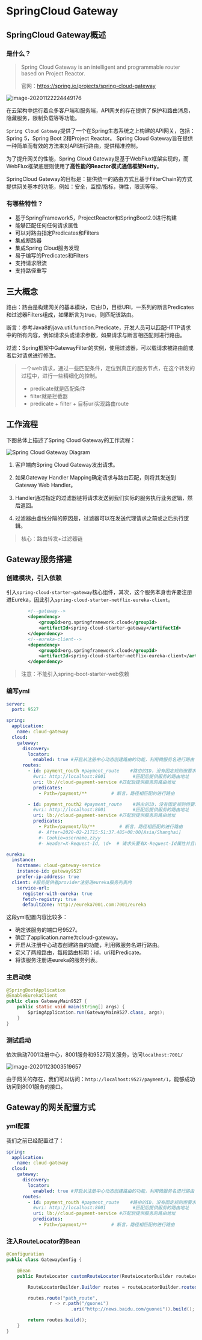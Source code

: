 # SpringCloud Gateway

## SpringCloud Gateway概述

### 是什么？

> Spring Cloud Gateway is an intelligent and programmable router based on Project Reactor.
>
> 官网：https://spring.io/projects/spring-cloud-gateway

![image-20201122224449176](img/SpringCloud%E5%AD%A6%E4%B9%A0%E7%AC%94%E8%AE%B0%EF%BC%88%E5%8D%81%E4%B8%80%EF%BC%89Zuul%E6%9C%8D%E5%8A%A1%E7%BD%91%E5%85%B3/image-20201122224449176.png)

在云架构中运行着众多客户端和服务端，API网关的存在提供了保护和路由消息，隐藏服务，限制负载等等功能。

`Spring Cloud Gateway`提供了一个在Spring生态系统之上构建的API网关，包括：Spring 5，Spring Boot 2和Project Reactor。 Spring Cloud Gateway旨在提供一种简单而有效的方法来对API进行路由，提供精准控制。

为了提升网关的性能，Spring Cloud Gateway是基于WebFlux框架实现的，而WebFlux框架底层则使用了**高性能的Reactor模式通信框架Netty**。

SpringCloud Gateway的目标是：提供统一的路由方式且基于FilterChain的方式提供网关基本的功能，例如：安全，监控/指标，弹性，限流等等。

### 有哪些特性？

- 基于SpringFramework5，ProjectReactor和SpringBoot2.0进行构建
- 能够匹配任何任何请求属性
- 可以对路由指定Predicates和Filters
- 集成断路器
- 集成Spring Cloud服务发现
- 易于编写的Predicates和Filters
- 支持请求限流
- 支持路径重写

## 三大概念

路由：路由是构建网关的基本模块，它由ID，目标URI，一系列的断言Predicates和过滤器Filters组成，如果断言为true，则匹配该路由。

断言：参考Java8的java.util.function.Predicate，开发人员可以匹配HTTP请求中的所有内容，例如请求头或请求参数，如果请求与断言相匹配则进行路由。

过滤：Spring框架中GatewayFilter的实例，使用过滤器，可以载请求被路由前或者后对请求进行修改。

> 一个web请求，通过一些匹配条件，定位到真正的服务节点，在这个转发的过程中，进行一些精细化的控制。
>
> - predicate就是匹配条件
> - filter就是拦截器
> - predicate + filter + 目标uri实现路由route

## 工作流程

下图总体上描述了Spring Cloud Gateway的工作流程：

![Spring Cloud Gateway Diagram](img/SpringCloud%E5%AD%A6%E4%B9%A0%E7%AC%94%E8%AE%B0%EF%BC%88%E5%8D%81%E4%B8%80%EF%BC%89%E6%9C%8D%E5%8A%A1%E7%BD%91%E5%85%B3Gateway/spring_cloud_gateway_diagram.png)

1. 客户端向Spring Cloud Gateway发出请求。 

2. 如果Gateway Handler Mapping确定请求与路由匹配，则将其发送到Gateway Web Handler。 
3. Handler通过指定的过滤器链将请求发送到我们实际的服务执行业务逻辑，然后返回。
4. 过滤器由虚线分隔的原因是，过滤器可以在发送代理请求之前或之后执行逻辑。 

> 核心：路由转发+过滤器链

## Gateway服务搭建

### 创建模块，引入依赖

引入`spring-cloud-starter-gateway`核心组件，其次，这个服务本身也许要注册进Eureka，因此引入`spring-cloud-starter-netflix-eureka-client`。

```xml
        <!--gateway-->
        <dependency>
            <groupId>org.springframework.cloud</groupId>
            <artifactId>spring-cloud-starter-gateway</artifactId>
        </dependency>
        <!--eureka-client-->
        <dependency>
            <groupId>org.springframework.cloud</groupId>
            <artifactId>spring-cloud-starter-netflix-eureka-client</artifactId>
        </dependency>
```

> 注意：不能引入spring-boot-starter-web依赖

### 编写yml

```yml
server:
  port: 9527

spring:
  application:
    name: cloud-gateway
  cloud:
    gateway:
      discovery:
        locator:
          enabled: true #开启从注册中心动态创建路由的功能，利用微服务名进行路由
      routes:
        - id: payment_routh #payment_route    #路由的ID，没有固定规则但要求唯一，建议配合服务名
          #uri: http://localhost:8001          #匹配后提供服务的路由地址
          uri: lb://cloud-payment-service #匹配后提供服务的路由地址
          predicates:
            - Path=/payment/**         # 断言，路径相匹配的进行路由

        - id: payment_routh2 #payment_route    #路由的ID，没有固定规则但要求唯一，建议配合服务名
          #uri: http://localhost:8001          #匹配后提供服务的路由地址
          uri: lb://cloud-payment-service #匹配后提供服务的路由地址
          predicates:
            - Path=/payment/lb/**         # 断言，路径相匹配的进行路由
            #- After=2020-02-21T15:51:37.485+08:00[Asia/Shanghai]
            #- Cookie=username,zzyy
            #- Header=X-Request-Id, \d+  # 请求头要有X-Request-Id属性并且值为整数的正则表达式

eureka:
  instance:
    hostname: cloud-gateway-service
    instance-id: gateway9527
    prefer-ip-address: true
  client: #服务提供者provider注册进eureka服务列表内
    service-url:
      register-with-eureka: true
      fetch-registry: true
      defaultZone: http://eureka7001.com:7001/eureka
```

这段yml配置内容比较多：

- 确定该服务的端口号9527。
- 确定了application.name为cloud-gateway。
- 开启从注册中心动态创建路由的功能，利用微服务名进行路由。
- 定义了两段路由，每段路由标明：id，uri和Predicate。
- 将该服务注册进eureka的服务列表。

### 主启动类

```java
@SpringBootApplication
@EnableEurekaClient
public class GatewayMain9527 {
    public static void main(String[] args) {
        SpringApplication.run(GatewayMain9527.class, args);
    }
}
```

### 测试启动

依次启动7001注册中心，8001服务和9527网关服务，访问`localhost:7001/`

![image-20201123003519657](img/SpringCloud%E5%AD%A6%E4%B9%A0%E7%AC%94%E8%AE%B0%EF%BC%88%E5%8D%81%E4%B8%80%EF%BC%89%E6%9C%8D%E5%8A%A1%E7%BD%91%E5%85%B3Gateway/image-20201123003519657.png)

由于网关的存在，我们可以访问：`http://localhost:9527/payment/1`，能够成功访问到8001服务的接口。

## Gateway的网关配置方式

### yml配置

我们之前已经配置过了：

```yml
spring:
  application:
    name: cloud-gateway
  cloud:
    gateway:
      discovery:
        locator:
          enabled: true #开启从注册中心动态创建路由的功能，利用微服务名进行路由
      routes:
        - id: payment_routh #payment_route    #路由的ID，没有固定规则但要求唯一，建议配合服务名
          #uri: http://localhost:8001          #匹配后提供服务的路由地址
          uri: lb://cloud-payment-service #匹配后提供服务的路由地址
          predicates:
            - Path=/payment/**         # 断言，路径相匹配的进行路由
```



### 注入RouteLocator的Bean

```java
@Configuration
public class GatewayConfig {

    @Bean
    public RouteLocator customRouteLocator(RouteLocatorBuilder routeLocatorBuilder) {

        RouteLocatorBuilder.Builder routes = routeLocatorBuilder.routes();

        routes.route("path_route",
                r -> r.path("/guonei")
                        .uri("http://news.baidu.com/guonei")).build();

        return routes.build();
    }
}
```

